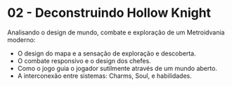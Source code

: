 # 02 - Deconstruindo Hollow Knight

Analisando o design de mundo, combate e exploração de um Metroidvania moderno:
- O design do mapa e a sensação de exploração e descoberta.
- O combate responsivo e o design dos chefes.
- Como o jogo guia o jogador sutilmente através de um mundo aberto.
- A interconexão entre sistemas: Charms, Soul, e habilidades.
